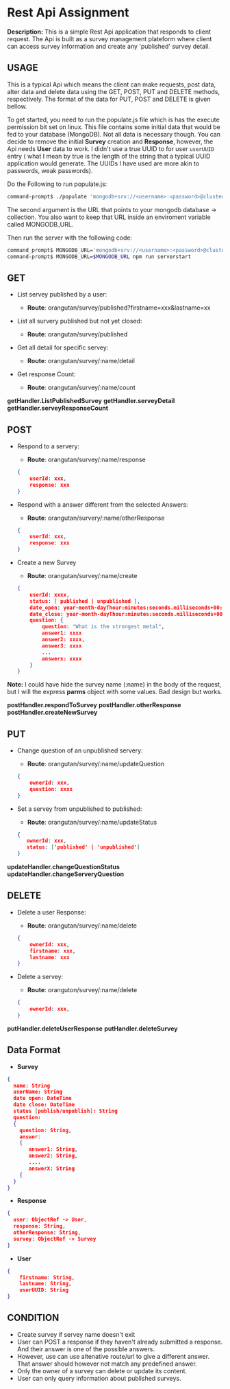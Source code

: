 Rest Api Assignment
===================

**Description:** This is a simple Rest Api application that responds to client request. The Api is built as a survey management plateform where client can access survey information and create any 'published' survey detail.

USAGE
-----
This is a typical Api which means the client can make requests, post data, alter data and delete data using the GET, POST, PUT and DELETE methods, respectively.
The format of the data for PUT, POST and DELETE is given bellow.

To get started, you need to run the populate.js file which is has the execute permission bit set on linux.
This file contains some initial data that would be fed to your database (MongoDB).
Not all data is necessary though. You can decide to remove the initial __Survey__ creation and __Response__, however, the Api needs __User__ data to work.
I didn't use a true UUID to for user `userUUID` entry ( what I mean by true is the length of the string that a typical UUID application would generate.
The UUIDs I have used are more akin to passwords, weak passwords).

Do the Following to run populate.js:
```bash
command-prompt$ ./populate 'mongodb+srv://<username>:<password>@cluster0.9fhcb.mongodb.net/?retryWrites=true&w=majority'

```

The second argument is the URL that points to your mongodb database -> collection. You also want to keep that URL inside an enviroment variable called MONGODB_URL.

Then run the server with the following code:
```bash
command_prompt$ MONGODB_URL='mongodb+srv://<username>:<password>@cluster0.9fhcb.mongodb.net/?retryWrites=true&w=majority'
command-prompt$ MONGODB_URL=$MONGODB_URL npm run serverstart

```

GET
---

* List servey published by a user:
    * __Route__: orangutan/survey/published?firstname=xxx&lastname=xx

* List all survery published but not yet closed:
    * __Route__: orangutan/survey/published

* Get all detail for specific servey:
    * __Route__: orangutan/survey/:name/detail

* Get response Count:
    * __Route__: orangutan/survey/:name/count

__getHandler.ListPublishedSurvey__
__getHandler.serveyDetail__
__getHandler.serveyResponseCount__


POST
----
* Respond to a servery:
    * __Route__: orangutan/survey/:name/response

    ```json
    {
        userId: xxx,
        response: xxx
    }
    ```

* Respond with a answer different from the selected Answers:
    * __Route__: orangutan/survery/:name/otherResponse

    ```json
    {
        userId: xxx,
        response: xxx
    }
    ```

* Create a new Survey
    * __Route__: orangutan/survey/:name/create

    ```json
    {
        userId: xxxx,
        status: [ published | unpublished ],
        date_open: year-month-dayThour:minutes:seconds.milliseconds+00:00,
        date_close: year-month-dayThour:minutes:seconds.milliseconds+00:00,
        question: {
            question: "What is the strongest metal",
            answer1: xxxx
            answer2: xxxx,
            answer3: xxxx
            ...
            answerx: xxxx
        }
    }
    ```
**Note:** I could have hide the survey name (:name) in the body of the request, but I will the express **parms** object with some values. Bad design but works.

__postHandler.respondToSurvey__
__postHandler.otherResponse__
__postHandler.createNewSurvey__


PUT
------
* Change question of an unpublished servery:
    * __Route__: orangutan/survey/:name/updateQuestion

    ```json
    {
        ownerId: xxx,
        question: xxxx
    }
    ```

* Set a servey from unpublished to published:
    * __Route__: orangutan/survey/:name/updateStatus

     ```json
    {
        ownerId: xxx,
        status: ['published' | 'unpublished']
    }
    ```

__updateHandler.changeQuestionStatus__
__updateHandler.changeServeryQuestion__


DELETE
------
* Delete a user Response:
    * __Route__: orangutan/survey/:name/delete

    ```json
    {
        ownerId: xxx,
        firstname: xxx,
        lastname: xxx
    }
    ```

* Delete a servey:
    * __Route__: oranguton/survey/:name/delete

    ```json
    {
        ownerId: xxx,
    }
    ```

__putHandler.deleteUserResponse__
__putHandler.deleteSurvey__


Data Format
-----------
* **Survey**
```json
{
  name: String
  userName: String
  date open: DateTime
  date close: DateTime
  status [publish/unpublish]: String
  question:
  {
    question: String,
    answer:
    {
       answer1: String,
       answer2: String,
       ....
       answerX: String
    {
  }
}
```

* **Response**
```json
{
  user: ObjectRef -> User,
  response: String,
  otherResponse: String,
  survey: ObjectRef -> Survey
}
```

* **User**

```json
{
    firstname: String,
    lastname: String,
    userUUID: String
}
```


CONDITION
---------

* Create survey if servey name doesn't exit
* User can POST a response if they haven't already submitted a response.
    And their answer is one of the possible answers.
* However, use can use altenative route/url to give a different answer.
    That answer should however not match any predefined answer.
* Only the owner of a survey can delete or update its content.
* User can only query information about published surveys.